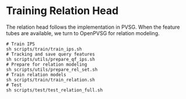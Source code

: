 # Training Relation Head
The relation head follows the implementation in PVSG. When the feature tubes are available, we turn to OpenPVSG for relation modeling.

```
# Train IPS
sh scripts/train/train_ips.sh
# Tracking and save query features
sh scripts/utils/prepare_qf_ips.sh
# Prepare for relation modeling
sh scripts/utils/prepare_rel_set.sh
# Train relation models
sh scripts/train/train_relation.sh
# Test
sh scripts/test/test_relation_full.sh
```
